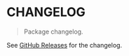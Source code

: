 # CHANGELOG

> Package changelog.

See [GitHub Releases](https://github.com/stdlib-js/assert-is-node-duplex-stream-like/releases) for the changelog.
